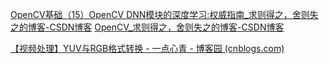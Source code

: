 [OpenCV基础（15）OpenCV DNN模块的深度学习:权威指南_求则得之，舍则失之的博客-CSDN博客](https://blog.csdn.net/weixin_43229348/article/details/120458844)
[OpenCV_求则得之，舍则失之的博客-CSDN博客](https://blog.csdn.net/weixin_43229348/category_11366409.html)

[【视频处理】YUV与RGB格式转换 - 一点心青 - 博客园 (cnblogs.com)](https://www.cnblogs.com/dwdxdy/p/3713990.html)

